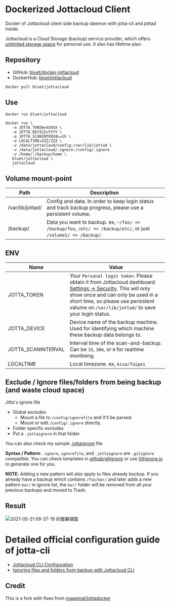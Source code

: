 # Dockerized Jottacloud Client
Docker of Jottacloud client side backup daemon with jotta-cli and jottad inside.

Jottacloud is a Cloud Storage (backup) service provider, which offers [unlimited storage space](https://www.jottacloud.com/en/pricing.html) for personal use. It also has lifetime plan.

## Repository
- GitHub: [bluet/docker-jottacloud](https://github.com/bluet/docker-jottacloud/)
- DockerHub: [bluet/jottacloud](https://hub.docker.com/r/bluet/jottacloud)

```
docker pull bluet/jottacloud
```

## Use
`docker run bluet/jottacloud`
```
docker run \
   -e JOTTA_TOKEN=XXXXX \
   -e JOTTA_DEVICE=YYYY \
   -e JOTTA_SCANINTERVAL=1h \
   -e LOCALTIME=ZZZ/ZZZ \
   -v /data/jottacloud/config:/var/lib/jottad \
   -v /data/jottacloud/.ignore:/config/.ignore
   -v /home/:/backup/home \
   bluet/jottacloud \
   jottacloud
```

## Volume mount-point
Path | Description
------------ | -------------
/var/lib/jottad/ | Config and data. In order to keep login status and track backup progress, please use a persistent volume.
/backup/ | Data you want to backup. ex,  `~/foo/ => /backup/foo`, `/etc/ => /backup/etc/`, or just `/volume1/ => /backup/`.

## ENV
Name | Value
------------ | -------------
JOTTA_TOKEN | Your `Personal login token`. Please obtain it from Jottacloud dashboard [Settings -> Security](https://www.jottacloud.com/web/secure). This will only show once and can only be used in a short time, so please use persistent valume on `/var/lib/jottad/` to save your login status.
JOTTA_DEVICE | Device name of the backup machine.  Used for identifying which machine these backup data belongs to.
JOTTA_SCANINTERVAL | Interval time of the scan-and-backup. Can be `1h`, `30m`, or `0` for realtime monitoing.
LOCALTIME | Local timezone. ex, `Aisa/Taipei`

## Exclude / Ignore files/folders from being backup (and waste cloud space)
Jitta's ignore file 
- Global excludes
   - Mount a file to `/config/ignorefile` and it'll be parsed.
   - Mount or edit `/config/.ignore` directly.
 - Folder specific excludes
  - Put a `.jottaignore` in that folder.

You can also check my sample [.jottaignore](https://github.com/bluet/docker-jottacloud/blob/main/.jottaignore) file.

**Syntax / Pattern**: `.ignore`, `ignorefile`, and `.jottaignore` are `.gitignore` compatible.  You can check templates in [github/gitignore](https://github.com/github/gitignore) or use [Gitignore.io](https://gitignore.io) to generate one for you.

**NOTE**: Adding a new pattern will also apply to files already backup. If you already have a backup which contains `/foo/bar/` and later adds a new pattern `bar/` in ignore list, the `bar/` folder will be removed from all your previous backups and moved to Trash.

## Result
![2021-05-21 09-37-19 的螢幕擷圖](https://user-images.githubusercontent.com/51141/119069168-32407a80-ba18-11eb-824d-82a60d13437a.png)

# Detailed official configuration guide of jotta-cli
- [Jottacloud CLI Configuration
](https://docs.jottacloud.com/en/articles/2750154-jottacloud-cli-configuration)
- [Ignoring files and folders from backup with Jottacloud CLI](https://docs.jottacloud.com/en/articles/1437235-ignoring-files-and-folders-from-backup-with-jottacloud-cli)

## Credit
This is a fork with fixes from [maaximal/jottadocker](https://github.com/maaximal/jottadocker)
